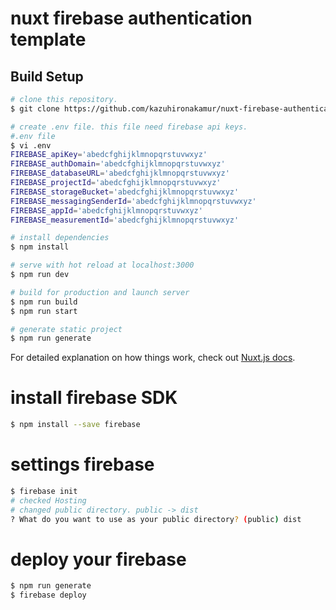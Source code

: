 # nuxt firebase authentication template

## Build Setup

```bash
# clone this repository.
$ git clone https://github.com/kazuhironakamur/nuxt-firebase-authentication-template manuable

# create .env file. this file need firebase api keys.
#.env file
$ vi .env
FIREBASE_apiKey='abedcfghijklmnopqrstuvwxyz'
FIREBASE_authDomain='abedcfghijklmnopqrstuvwxyz'
FIREBASE_databaseURL='abedcfghijklmnopqrstuvwxyz'
FIREBASE_projectId='abedcfghijklmnopqrstuvwxyz'
FIREBASE_storageBucket='abedcfghijklmnopqrstuvwxyz'
FIREBASE_messagingSenderId='abedcfghijklmnopqrstuvwxyz'
FIREBASE_appId='abedcfghijklmnopqrstuvwxyz'
FIREBASE_measurementId='abedcfghijklmnopqrstuvwxyz'

# install dependencies
$ npm install

# serve with hot reload at localhost:3000
$ npm run dev

# build for production and launch server
$ npm run build
$ npm run start

# generate static project
$ npm run generate
```

For detailed explanation on how things work, check out [Nuxt.js docs](https://nuxtjs.org).

# install firebase SDK

```bash
$ npm install --save firebase
```

# settings firebase

```bash
$ firebase init
# checked Hosting
# changed public directory. public -> dist
? What do you want to use as your public directory? (public) dist
```

# deploy your firebase

```bash
$ npm run generate
$ firebase deploy
```
